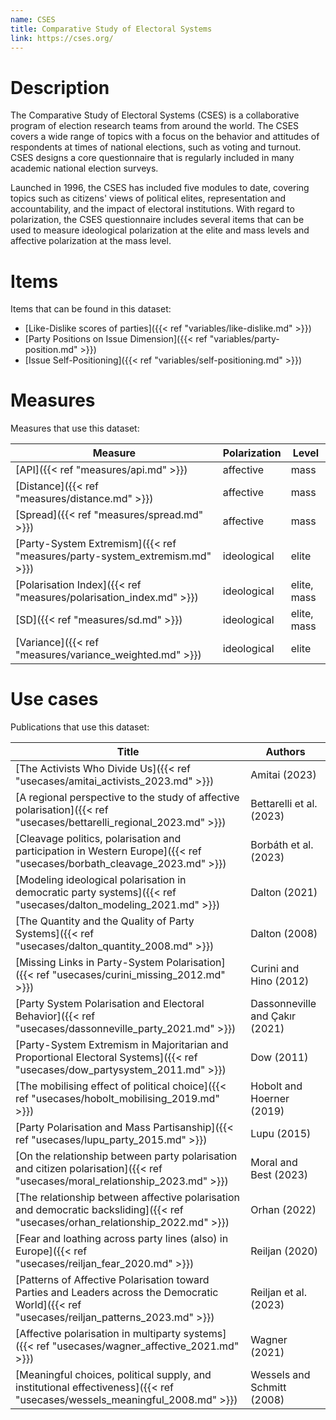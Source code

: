 ```yaml
---
name: CSES
title: Comparative Study of Electoral Systems
link: https://cses.org/
---
```

# Description

The Comparative Study of Electoral Systems (CSES) is a collaborative program of election research teams from around the world. The CSES covers a wide range of topics with a focus on the behavior and attitudes of respondents at times of national elections, such as voting and turnout. CSES designs a core questionnaire that is regularly included in many academic national election surveys. 

Launched in 1996, the CSES has included five modules to date, covering topics such as citizens' views of political elites, representation and accountability, and the impact of electoral institutions. With regard to polarization, the CSES questionnaire includes several items that can be used to measure ideological polarization at the elite and mass levels and affective polarization at the mass level.

# Items
Items that can be found in this dataset:
- [Like-Dislike scores of parties]({{< ref "variables/like-dislike.md" >}})
- [Party Positions on Issue Dimension]({{< ref "variables/party-position.md" >}})
- [Issue Self-Positioning]({{< ref "variables/self-positioning.md" >}})

# Measures
Measures that use this dataset:

| Measure                                                        | Polarization | Level       |
| -------------------------------------------------------------- | ------------ | ----------- |
| [API]({{< ref "measures/api.md" >}})                                       | affective    | mass        |
| [Distance]({{< ref "measures/distance.md" >}})                             | affective    | mass        |
| [Spread]({{< ref "measures/spread.md" >}})                                 | affective    | mass        |
| [Party-System Extremism]({{< ref "measures/party-system_extremism.md" >}}) | ideological  | elite       |
| [Polarisation Index]({{< ref "measures/polarisation_index.md" >}})         | ideological  | elite, mass |
| [SD]({{< ref "measures/sd.md" >}})                                         | ideological  | elite, mass |
| [Variance]({{< ref "measures/variance_weighted.md" >}})                    | ideological  | elite       |

# Use cases
Publications that use this dataset:

| Title                                                                                                                            | Authors                        |
| -------------------------------------------------------------------------------------------------------------------------------- | ------------------------------ |
| [The Activists Who Divide Us]({{< ref "usecases/amitai_activists_2023.md" >}})                                                               | Amitai (2023)                  |
| [A regional perspective to the study of affective polarisation]({{< ref "usecases/bettarelli_regional_2023.md" >}})                          | Bettarelli et al. (2023)       |
| [Cleavage politics, polarisation and participation in Western Europe]({{< ref "usecases/borbath_cleavage_2023.md" >}})                       | Borbáth et al. (2023)          |
| [Modeling ideological polarisation in democratic party systems]({{< ref "usecases/dalton_modeling_2021.md" >}})                              | Dalton (2021)                  |
| [The Quantity and the Quality of Party Systems]({{< ref "usecases/dalton_quantity_2008.md" >}})                                              | Dalton (2008)                  |
| [Missing Links in Party-System Polarisation]({{< ref "usecases/curini_missing_2012.md" >}})                                                  | Curini and Hino (2012)         |
| [Party System Polarisation and Electoral Behavior]({{< ref "usecases/dassonneville_party_2021.md" >}})                                       | Dassonneville and Çakır (2021) |
| [Party-System Extremism in Majoritarian and Proportional Electoral Systems]({{< ref "usecases/dow_partysystem_2011.md" >}})                  | Dow (2011)                     |
| [The mobilising effect of political choice]({{< ref "usecases/hobolt_mobilising_2019.md" >}})                                                | Hobolt and Hoerner (2019)      |
| [Party Polarisation and Mass Partisanship]({{< ref "usecases/lupu_party_2015.md" >}})                                                        | Lupu (2015)                    |
| [On the relationship between party polarisation and citizen polarisation]({{< ref "usecases/moral_relationship_2023.md" >}})                 | Moral and Best (2023)          |
| [The relationship between affective polarisation and democratic backsliding]({{< ref "usecases/orhan_relationship_2022.md" >}})              | Orhan (2022)                   |
| [Fear and loathing across party lines (also) in Europe]({{< ref "usecases/reiljan_fear_2020.md" >}})                                         | Reiljan (2020)                 |
| [Patterns of Affective Polarisation toward Parties and Leaders across the Democratic World]({{< ref "usecases/reiljan_patterns_2023.md" >}}) | Reiljan et al. (2023)          |
| [Affective polarisation in multiparty systems]({{< ref "usecases/wagner_affective_2021.md" >}})                                              | Wagner (2021)                  |
| [Meaningful choices, political supply, and institutional effectiveness]({{< ref "usecases/wessels_meaningful_2008.md" >}})                   | Wessels and Schmitt (2008)     |

